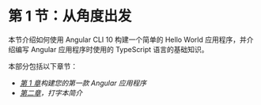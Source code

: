 # 第 1 节：从角度出发

本节介绍如何使用 Angular CLI 10 构建一个简单的 Hello World 应用程序，并介绍编写 Angular 应用程序时使用的 TypeScript 语言的基础知识。

本部分包括以下章节：

*   [*第 1 章*](01.html#_idTextAnchor015)*构建您的第一款 Angular 应用程序*
*   [*第二章*](02.html#_idTextAnchor050)*，打字本简介*